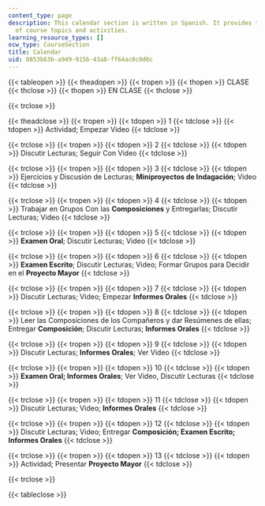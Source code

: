 ```yaml
---
content_type: page
description: This calendar section is written in Spanish. It provides the schedule
  of course topics and activities.
learning_resource_types: []
ocw_type: CourseSection
title: Calendar
uid: 0853b63b-a949-915b-43a8-ff64ac0c0d6c
---
```


{{< tableopen >}}
{{< theadopen >}}
{{< tropen >}}
{{< thopen >}}
CLASE
{{< thclose >}}
{{< thopen >}}
EN CLASE
{{< thclose >}}

{{< trclose >}}

{{< theadclose >}}
{{< tropen >}}
{{< tdopen >}}
1
{{< tdclose >}}
{{< tdopen >}}
Actividad; Empezar Video
{{< tdclose >}}

{{< trclose >}}
{{< tropen >}}
{{< tdopen >}}
2
{{< tdclose >}}
{{< tdopen >}}
Discutir Lecturas; Seguir Con Video
{{< tdclose >}}

{{< trclose >}}
{{< tropen >}}
{{< tdopen >}}
3
{{< tdclose >}}
{{< tdopen >}}
Ejercicios y Discusión de Lecturas; **Miniproyectos de Indagación**; Video
{{< tdclose >}}

{{< trclose >}}
{{< tropen >}}
{{< tdopen >}}
4
{{< tdclose >}}
{{< tdopen >}}
Trabajar en Grupos Con las **Composiciones** y Entregarlas; Discutir Lecturas; Video
{{< tdclose >}}

{{< trclose >}}
{{< tropen >}}
{{< tdopen >}}
5
{{< tdclose >}}
{{< tdopen >}}
**Examen Oral**; Discutir Lecturas; Video
{{< tdclose >}}

{{< trclose >}}
{{< tropen >}}
{{< tdopen >}}
6
{{< tdclose >}}
{{< tdopen >}}
**Examen Escrito**; Discutir Lecturas; Video; Formar Grupos para Decidir en el **Proyecto Mayor**
{{< tdclose >}}

{{< trclose >}}
{{< tropen >}}
{{< tdopen >}}
7
{{< tdclose >}}
{{< tdopen >}}
Discutir Lecturas; Video; Empezar **Informes Orales**
{{< tdclose >}}

{{< trclose >}}
{{< tropen >}}
{{< tdopen >}}
8
{{< tdclose >}}
{{< tdopen >}}
Leer las Composiciones de los Compañeros y dar Resúmenes de ellas; Entregar **Composición**; Discutir Lecturas; **Informes Orales**
{{< tdclose >}}

{{< trclose >}}
{{< tropen >}}
{{< tdopen >}}
9
{{< tdclose >}}
{{< tdopen >}}
Discutir Lecturas; **Informes Orales**; Ver Video
{{< tdclose >}}

{{< trclose >}}
{{< tropen >}}
{{< tdopen >}}
10
{{< tdclose >}}
{{< tdopen >}}
**Examen Oral; Informes Orales**; Ver Video, Discutir Lecturas
{{< tdclose >}}

{{< trclose >}}
{{< tropen >}}
{{< tdopen >}}
11
{{< tdclose >}}
{{< tdopen >}}
Discutir Lecturas; Video; **Informes Orales**
{{< tdclose >}}

{{< trclose >}}
{{< tropen >}}
{{< tdopen >}}
12
{{< tdclose >}}
{{< tdopen >}}
Discutir Lecturas; Video; Entregar **Composición; Examen Escrito; Informes Orales**
{{< tdclose >}}

{{< trclose >}}
{{< tropen >}}
{{< tdopen >}}
13
{{< tdclose >}}
{{< tdopen >}}
Actividad; Presentar **Proyecto Mayor**
{{< tdclose >}}

{{< trclose >}}

{{< tableclose >}}